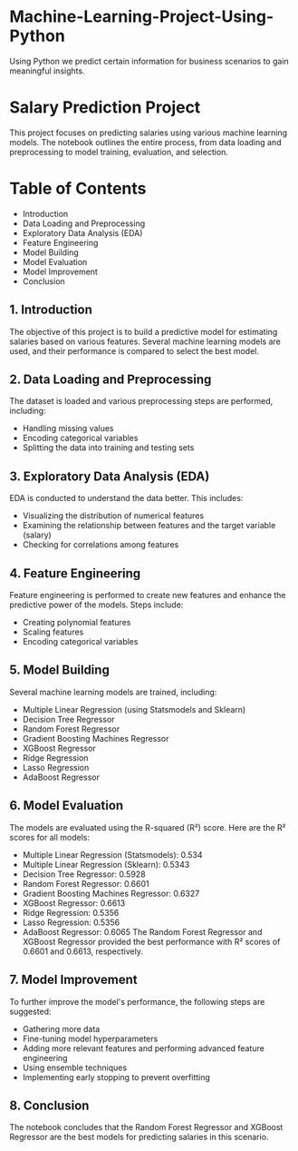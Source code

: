 # Machine-Learning-Project-Using-Python
Using Python we predict certain information for business scenarios to gain meaningful insights.
# Salary Prediction Project
This project focuses on predicting salaries using various machine learning models. The notebook outlines the entire process, from data loading and preprocessing to model training, evaluation, and selection.

# Table of Contents
* Introduction
* Data Loading and Preprocessing
* Exploratory Data Analysis (EDA)
* Feature Engineering
* Model Building
* Model Evaluation
* Model Improvement
* Conclusion
## 1. Introduction
The objective of this project is to build a predictive model for estimating salaries based on various features. Several machine learning models are used, and their performance is compared to select the best model.

## 2. Data Loading and Preprocessing
The dataset is loaded and various preprocessing steps are performed, including:

* Handling missing values
* Encoding categorical variables
* Splitting the data into training and testing sets
## 3. Exploratory Data Analysis (EDA)
EDA is conducted to understand the data better. This includes:

* Visualizing the distribution of numerical features
* Examining the relationship between features and the target variable (salary)
* Checking for correlations among features
## 4. Feature Engineering
Feature engineering is performed to create new features and enhance the predictive power of the models. Steps include:

* Creating polynomial features
* Scaling features
* Encoding categorical variables
## 5. Model Building
Several machine learning models are trained, including:

* Multiple Linear Regression (using Statsmodels and Sklearn)
* Decision Tree Regressor
* Random Forest Regressor
* Gradient Boosting Machines Regressor
* XGBoost Regressor
* Ridge Regression
* Lasso Regression
* AdaBoost Regressor
## 6. Model Evaluation
The models are evaluated using the R-squared (R²) score. Here are the R² scores for all models:

* Multiple Linear Regression (Statsmodels): 0.534
* Multiple Linear Regression (Sklearn): 0.5343
* Decision Tree Regressor: 0.5928
* Random Forest Regressor: 0.6601
* Gradient Boosting Machines Regressor: 0.6327
* XGBoost Regressor: 0.6613
* Ridge Regression: 0.5356
* Lasso Regression: 0.5356
* AdaBoost Regressor: 0.6065
The Random Forest Regressor and XGBoost Regressor provided the best performance with R² scores of 0.6601 and 0.6613, respectively.

## 7. Model Improvement
To further improve the model's performance, the following steps are suggested:

* Gathering more data
* Fine-tuning model hyperparameters
* Adding more relevant features and performing advanced feature engineering
* Using ensemble techniques
* Implementing early stopping to prevent overfitting
## 8. Conclusion
The notebook concludes that the Random Forest Regressor and XGBoost Regressor are the best models for predicting salaries in this scenario.
